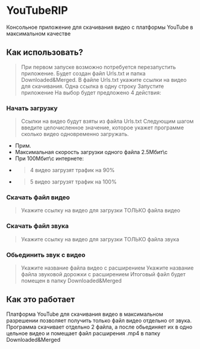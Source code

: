 # YouTubeRIP
Консольное приложение для скачивания видео с платформы YouTube в максимальном качестве

## Как использовать?
> При первом запуске возможно потребуется перезапустить приложение. Будет создан файл Urls.txt и папка Downloaded&Merged.
В файле Urls.txt укажите ссылки на видео для скачивания. Одна ссылка в одну строку
Запустите приложение
На выбор будет предложено 4 действия:
### Начать загрузку
> Ссылки на видео будут взяты из файла Urls.txt
> Следующим шагом введите целочисленное значение, которое укажет программе сколько видео одновременно загружать.
* Прим.
* Максимальная скорость загрузки одного файла 2.5Мбит\с
* При 100Мбит\с интернете:
* > 4 видео загрузят трафик на 90%
* > 5 видео загрузят трафик на 100%
### Скачать файл видео
> Укажите ссылку на видео для загрузки ТОЛЬКО файла видео
### Скачать файл звука
> Укажите ссылку на видео для загрузки ТОЛЬКО файла звука
### Обьединить звук с видео
> Укажите название файла видео с расширением
> Укажите название файла звуковой дорожки с расширением
> Итоговый файл будет помещен в папку Downloaded&Merged

## Как это работает
Платформа YouTube для скачивания видео в максимальном разрешении позволяет получить только файл видео отдельно от звука.
Программа скачивает отдельно 2 файла, а после обьединяет их в одно цельное видео и помещает файл расширения .mp4 в папку Downloaded&Merged
